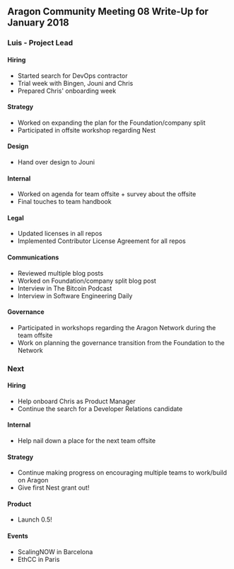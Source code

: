 ## Aragon Community Meeting 08 Write-Up for January 2018

### Luis - Project Lead

#### Hiring
- Started search for DevOps contractor
- Trial week with Bingen, Jouni and Chris
- Prepared Chris' onboarding week

#### Strategy
- Worked on expanding the plan for the Foundation/company split
- Participated in offsite workshop regarding Nest

#### Design

- Hand over design to Jouni

#### Internal
- Worked on agenda for team offsite + survey about the offsite
- Final touches to team handbook

#### Legal

- Updated licenses in all repos
- Implemented Contributor License Agreement for all repos

#### Communications
- Reviewed multiple blog posts
- Worked on Foundation/company split blog post
- Interview in The Bitcoin Podcast
- Interview in Software Engineering Daily

#### Governance

- Participated in workshops regarding the Aragon Network during the team offsite
- Work on planning the governance transition from the Foundation to the  Network

### Next

#### Hiring
- Help onboard Chris as Product Manager
- Continue the search for a Developer Relations candidate

#### Internal
- Help nail down a place for the next team offsite

#### Strategy
- Continue making progress on encouraging multiple teams to work/build on Aragon
- Give first Nest grant out!

#### Product
- Launch 0.5!

#### Events

- ScalingNOW in Barcelona
- EthCC in Paris